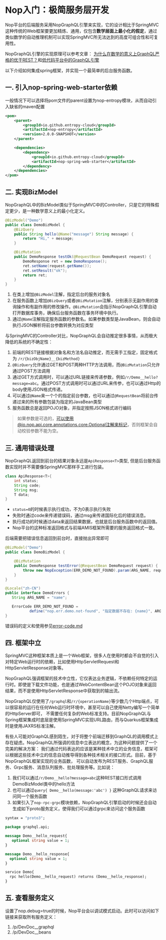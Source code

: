 # Nop入门：极简服务层开发

Nop平台的后端服务采用NopGraphQL引擎来实现，它的设计相比于SpringMVC这种传统的Web框架要更加精炼、通用，仅包含**数学层面上最小化的假定**，通过类似数学的自动推理机制可以实现SpringMVC所无法达到的高度可组合性和可复用性。

NopGraphQL引擎的实现原理可以参考文章： [为什么在数学的意义上GraphQL严格的优于REST？](https://zhuanlan.zhihu.com/p/678597287)和[低代码平台中的GraphQL引擎](https://zhuanlan.zhihu.com/p/589565334)

以下介绍如何集成spring框架，并实现一个最简单的后台服务函数。

## 一. 引入nop-spring-web-starter依赖

一般情况下可以选择将pom文件的parent设置为nop-entropy模块，从而自动引入缺省的maven配置

```xml
<pom>
    <parent>
        <groupId>io.github.entropy-cloud</groupId>
        <artifactId>nop-entropy</artifactId>
        <version>2.0.0-SNAPSHOT</version>
    </parent>

    <dependencies>
        <dependency>
            <groupId>io.github.entropy-cloud</groupId>
            <artifactId>nop-spring-web-starter</artifactId>
        </dependency>
    </dependencies>
</pom>
```

## 二. 实现BizModel

NopGraphQL中的BizModel类似于SpringMVC中的Controller，只是它的特殊假定更少，是一种数学意义上的最小化定义。

```java
@BizModel("Demo")
public class DemoBizModel {
    @BizQuery
    public String hello(@Name("message") String message) {
        return "Hi," + message;
    }

    @BizMutation
    public DemoResponse testOk(@RequestBean DemoRequest request) {
        DemoResponse ret = new DemoResponse();
        ret.setName(request.getName());
        ret.setResult("ok");
        return ret;
    }
}
```

1. 在类上增加`@BizModel`注解，指定后台的服务对象名
2. 在服务函数上增加`@BizQuery`或者`@BizMutation`注解，分别表示无副作用的查询操作和有副作用的修改操作。`@BizMutation`会指示NopGraphQL引擎自动打开数据库事务，确保后台服务函数在事务环境中执行。
3. 通过`@Name`注解指定服务函数的参数名。如果参数类型是JavaBean，则会自动执行JSON解析将前台参数转换为对应类型

与SpringMVC的Controller对比，NopGraphQL会自动推定很多事情，从而极大降低的系统的不确定性：

1. 前端的REST链接根据对象名和方法名自动推定，而无需手工指定，固定格式为 `/r/{bizObjName}__{bizMethod}`
2. `@BizQuery`允许通过GET和POST两种HTTP方法调用，而`@BizMutation`只允许通过POST方法调用
3. 通过GET方式调用时，可以通过URL链接来传递参数，例如`/r/Demo__hello?message=abc`。通过POST方式调用时可以通过URL来传参，也可以通过Http的body使用JSON格式传递。
4. 可以通过`@Name`来一个个的指定前台参数，也可以通过`@RequestBean`将前台传递过来的所有参数包装为指定的JavaBean类型
5. 服务函数总是返回POJO对象，并指定按照JSON格式进行编码

> 如果参数是可选的，可以使用@io.nop.api.core.annotations.core.Optional注解来标记，否则框架会自动校验参数不能为空。

## 三. 通用错误处理

NopGraphQL返回到前台的结果对象永远是`ApiResponse<T>`类型, 但是后台服务函数实现时并不需要像SpringMVC那样手工进行包装。

```java
class ApiResponse<T>{
    int status;
    String code;
    String msg;
    T data;
}
```

* `status=0`的时候表示执行成功，不为0表示执行失败
* 失败时通过code来传递错误码，通过msg来传递国际化后的错误消息。
* 执行成功的时候通过data来返回结果数据，也就是后台服务函数中的返回值。
* Nop平台的这种标准返回格式与前端AMIS框架所需要的服务返回格式一致。

后端需要把错误信息返回到前台时，直接抛出异常即可

```java
@BizModel("Demo")
public class DemoBizModel {

    @BizMutation
    public DemoResponse testError(@RequestBean DemoRequest request) {
        throw new NopException(ERR_DEMO_NOT_FOUND).param(ARG_NAME, request.getName());
    }
}

@Locale("zh-CN")
public interface DemoErrors {
   String ARG_NAME = "name";

   ErrorCode ERR_DEMO_NOT_FOUND =
           define("nop.err.demo.not-found", "指定数据不存在: {name}", ARG_NAME);
}
```

错误码的定义和使用参见[error-code.md](https://gitee.com/canonical-entropy/nop-entropy/blob/master/docs/dev-guide/error-code.md)

## 四. 框架中立

SpringMVC这种框架本质上是一个Web框架，很多人在使用时都会不自觉的引入对特定Web运行时的依赖，比如使用HttpServletRequest和HttpServletResponse对象等。

NopGraphQL强调框架的技术中立性，它仅表达业务逻辑，不依赖任何特定的运行时。即使是下载文件功能，也是通过WebContentBean这个POJO对象来返回结果，而不是使用HttpServletResponse中获取到的输出流。

NopGraphQL仅使用了`/graphql`和`/r/{operationName}`等少数几个Http端点，可以很容易的运行在任何Web运行时环境中，甚至可以自己使用Netty编写一个简单的HttpServer即可，
不需要任何复杂的Web标准支持。目前NopGraphQL与Spring框架集成时底层是使用SpringMVC实现URL路由，而与Quarkus框架集成时是使用JAXRS标准注解。

有些人可能对GraphQL感到陌生，对于将整个前端迁移到GraphQL的调用模式上存在疑虑。NopGraphQL所强调的信息中立表达的概念，为这种问题提供了一个完美的解决方案：
我们通过代码表达的应该是某种技术中立的业务信息，框架可以根据这些技术中立的信息自动推导得到各种技术相关的接口形式。目前，基于NopGraphQL框架实现的业务函数，
可以自动发布为REST服务、GraphQL服务、Grpc服务、消息队列服务、批处理服务等。比如说：

1. 我们可以通过`/r/Demo__hello?message=abc`这种REST接口形式调用DemoBizModel类中的hello方法
2. 也可以通过`query{ Demo__hello(message:'abc') }` 这种GraphQL请求来访问同一个服务函数
3. 如果引入了`nop-rpc-grpc`模块依赖，NopGraphQL引擎启动的时候还会自动生成如下proto服务定义，使得我们可以通过grpc来访问这个服务函数

```protobuf
syntax = "proto3";

package graphql.api;

message Demo__hello_request{
   optional string value = 1;
}

message Demo__hello_response{
  optional string value = 1;
}

service Demo{
  rpc hello(Demo__hello_request) returns (Demo__hello_response);
}
```

## 五. 查看服务定义

设置了nop.debug=true的时候，Nop平台会以调试模式启动。此时可以访问如下链接来获取所有服务定义：

1. /p/DevDoc__graphql
2. /p/DevDoc__beans